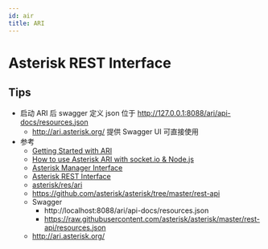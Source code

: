 ```yaml
---
id: air
title: ARI
---
```


# Asterisk REST Interface

## Tips

- 启动 ARI 后 swagger 定义 json 位于 http://127.0.0.1:8088/ari/api-docs/resources.json
  - http://ari.asterisk.org/ 提供 Swagger UI 可直接使用
- 参考
  - [Getting Started with ARI](https://wiki.asterisk.org/wiki/display/AST/Getting+Started+with+ARI)
  - [How to use Asterisk ARI with socket.io & Node.js](https://stackoverflow.com/questions/32952007)
  - [Asterisk Manager Interface](https://wiki.asterisk.org/wiki/pages/viewpage.action?pageId=4817239)
  - [Asterisk REST Interface](https://wiki.asterisk.org/wiki/pages/viewpage.action?pageId=29395573)
  - [asterisk/res/ari](https://github.com/asterisk/asterisk/tree/master/res/ari)
  - https://github.com/asterisk/asterisk/tree/master/rest-api
  - Swagger
    - http://localhost:8088/ari/api-docs/resources.json
    - https://raw.githubusercontent.com/asterisk/asterisk/master/rest-api/resources.json
  - http://ari.asterisk.org/

```bash

```
